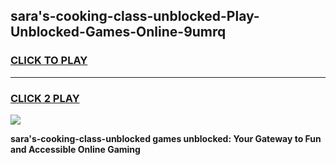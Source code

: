 
## sara's-cooking-class-unblocked-Play-Unblocked-Games-Online-9umrq
<h3>
<a href="https://premium76.site?title=sara's-cooking-class-unblocked&ref=25A">CLICK TO PLAY</a></h3>
<hr>

<h3>
<a href="https://premium76.site?title=sara's-cooking-class-unblocked&ref=25A">CLICK 2 PLAY</a>
  
</h3>

<a href="https://premium76.site?title=sara's-cooking-class-unblocked&ref=25A"><img src="https://clearcache.store/games.png"></a>


**sara's-cooking-class-unblocked games unblocked: Your Gateway to Fun and Accessible Online Gaming**
